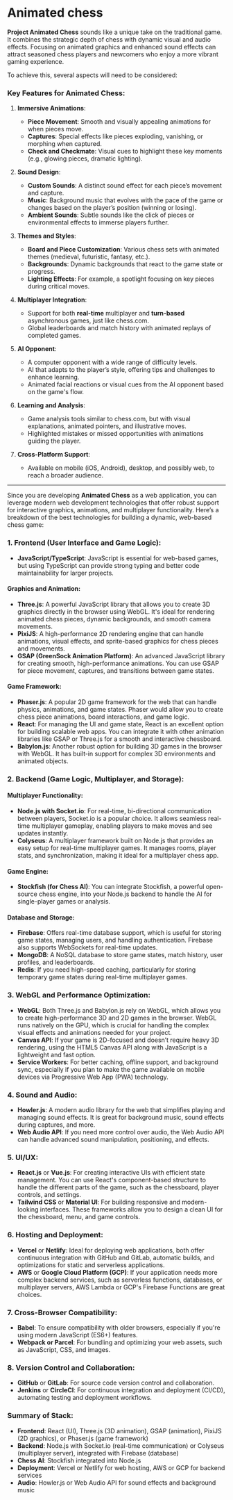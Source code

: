 # Animated chess

**Project Animated Chess** sounds like a unique take on the traditional game. It combines the strategic depth of chess with dynamic visual and audio effects. Focusing on animated graphics and enhanced sound effects can attract seasoned chess players and newcomers who enjoy a more vibrant gaming experience.

To achieve this, several aspects will need to be considered:

### Key Features for **Animated Chess**:
1. **Immersive Animations**:
   - **Piece Movement**: Smooth and visually appealing animations for when pieces move.
   - **Captures**: Special effects like pieces exploding, vanishing, or morphing when captured.
   - **Check and Checkmate**: Visual cues to highlight these key moments (e.g., glowing pieces, dramatic lighting).

2. **Sound Design**:
   - **Custom Sounds**: A distinct sound effect for each piece’s movement and capture.
   - **Music**: Background music that evolves with the pace of the game or changes based on the player’s position (winning or losing).
   - **Ambient Sounds**: Subtle sounds like the click of pieces or environmental effects to immerse players further.

3. **Themes and Styles**:
   - **Board and Piece Customization**: Various chess sets with animated themes (medieval, futuristic, fantasy, etc.).
   - **Backgrounds**: Dynamic backgrounds that react to the game state or progress.
   - **Lighting Effects**: For example, a spotlight focusing on key pieces during critical moves.

4. **Multiplayer Integration**:
   - Support for both **real-time** multiplayer and **turn-based** asynchronous games, just like chess.com.
   - Global leaderboards and match history with animated replays of completed games.

5. **AI Opponent**:
   - A computer opponent with a wide range of difficulty levels.
   - AI that adapts to the player’s style, offering tips and challenges to enhance learning.
   - Animated facial reactions or visual cues from the AI opponent based on the game's flow.

6. **Learning and Analysis**:
   - Game analysis tools similar to chess.com, but with visual explanations, animated pointers, and illustrative moves.
   - Highlighted mistakes or missed opportunities with animations guiding the player.

7. **Cross-Platform Support**:
   - Available on mobile (iOS, Android), desktop, and possibly web, to reach a broader audience.
  
----



Since you are developing **Animated Chess** as a web application, you can leverage modern web development technologies that offer robust support for interactive graphics, animations, and multiplayer functionality. Here’s a breakdown of the best technologies for building a dynamic, web-based chess game:

### 1. **Frontend (User Interface and Game Logic)**:

- **JavaScript/TypeScript**: JavaScript is essential for web-based games, but using TypeScript can provide strong typing and better code maintainability for larger projects.

#### Graphics and Animation:
- **Three.js**: A powerful JavaScript library that allows you to create 3D graphics directly in the browser using WebGL. It's ideal for rendering animated chess pieces, dynamic backgrounds, and smooth camera movements.
- **PixiJS**: A high-performance 2D rendering engine that can handle animations, visual effects, and sprite-based graphics for chess pieces and movements.
- **GSAP (GreenSock Animation Platform)**: An advanced JavaScript library for creating smooth, high-performance animations. You can use GSAP for piece movement, captures, and transitions between game states.
  
#### Game Framework:
- **Phaser.js**: A popular 2D game framework for the web that can handle physics, animations, and game states. Phaser would allow you to create chess piece animations, board interactions, and game logic.
- **React**: For managing the UI and game state, React is an excellent option for building scalable web apps. You can integrate it with other animation libraries like GSAP or Three.js for a smooth and interactive chessboard.
- **Babylon.js**: Another robust option for building 3D games in the browser with WebGL. It has built-in support for complex 3D environments and animated objects.

### 2. **Backend (Game Logic, Multiplayer, and Storage)**:

#### Multiplayer Functionality:
- **Node.js with Socket.io**: For real-time, bi-directional communication between players, Socket.io is a popular choice. It allows seamless real-time multiplayer gameplay, enabling players to make moves and see updates instantly.
- **Colyseus**: A multiplayer framework built on Node.js that provides an easy setup for real-time multiplayer games. It manages rooms, player stats, and synchronization, making it ideal for a multiplayer chess app.

#### Game Engine:
- **Stockfish (for Chess AI)**: You can integrate Stockfish, a powerful open-source chess engine, into your Node.js backend to handle the AI for single-player games or analysis.
  
#### Database and Storage:
- **Firebase**: Offers real-time database support, which is useful for storing game states, managing users, and handling authentication. Firebase also supports WebSockets for real-time updates.
- **MongoDB**: A NoSQL database to store game states, match history, user profiles, and leaderboards.
- **Redis**: If you need high-speed caching, particularly for storing temporary game states during real-time multiplayer games.

### 3. **WebGL and Performance Optimization**:
- **WebGL**: Both Three.js and Babylon.js rely on WebGL, which allows you to create high-performance 3D and 2D games in the browser. WebGL runs natively on the GPU, which is crucial for handling the complex visual effects and animations needed for your project.
- **Canvas API**: If your game is 2D-focused and doesn’t require heavy 3D rendering, using the HTML5 Canvas API along with JavaScript is a lightweight and fast option.
- **Service Workers**: For better caching, offline support, and background sync, especially if you plan to make the game available on mobile devices via Progressive Web App (PWA) technology.

### 4. **Sound and Audio**:
- **Howler.js**: A modern audio library for the web that simplifies playing and managing sound effects. It is great for background music, sound effects during captures, and more.
- **Web Audio API**: If you need more control over audio, the Web Audio API can handle advanced sound manipulation, positioning, and effects.

### 5. **UI/UX**:
- **React.js** or **Vue.js**: For creating interactive UIs with efficient state management. You can use React's component-based structure to handle the different parts of the game, such as the chessboard, player controls, and settings.
- **Tailwind CSS** or **Material UI**: For building responsive and modern-looking interfaces. These frameworks allow you to design a clean UI for the chessboard, menu, and game controls.
  
### 6. **Hosting and Deployment**:
- **Vercel** or **Netlify**: Ideal for deploying web applications, both offer continuous integration with GitHub and GitLab, automatic builds, and optimizations for static and serverless applications.
- **AWS** or **Google Cloud Platform (GCP)**: If your application needs more complex backend services, such as serverless functions, databases, or multiplayer servers, AWS Lambda or GCP's Firebase Functions are great choices.

### 7. **Cross-Browser Compatibility**:
- **Babel**: To ensure compatibility with older browsers, especially if you're using modern JavaScript (ES6+) features.
- **Webpack or Parcel**: For bundling and optimizing your web assets, such as JavaScript, CSS, and images.

### 8. **Version Control and Collaboration**:
- **GitHub** or **GitLab**: For source code version control and collaboration.
- **Jenkins** or **CircleCI**: For continuous integration and deployment (CI/CD), automating testing and deployment workflows.

### Summary of Stack:
- **Frontend**: React (UI), Three.js (3D animation), GSAP (animation), PixiJS (2D graphics), or Phaser.js (game framework)
- **Backend**: Node.js with Socket.io (real-time communication) or Colyseus (multiplayer server), integrated with Firebase (database)
- **Chess AI**: Stockfish integrated into Node.js
- **Deployment**: Vercel or Netlify for web hosting, AWS or GCP for backend services
- **Audio**: Howler.js or Web Audio API for sound effects and background music

